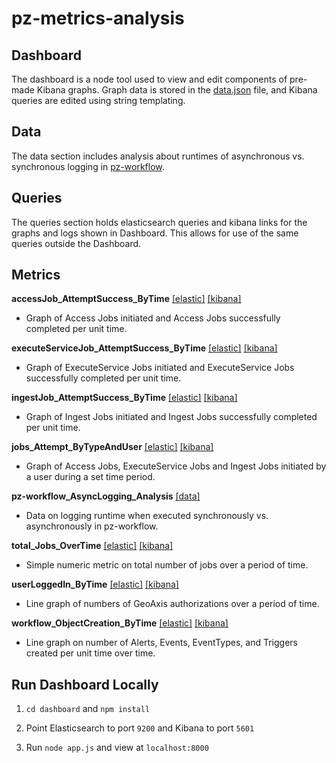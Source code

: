 # pz-metrics-analysis
## Dashboard
The dashboard is a node tool used to view and edit components of pre-made Kibana graphs. Graph data is stored in the [data.json](dashboard/data.json) file, and Kibana queries are edited using string templating.



## Data
The data section includes analysis about runtimes of asynchronous vs. synchronous logging in [pz-workflow](https://github.com/venicegeo/pz-workflow).



## Queries
The queries section holds elasticsearch queries and kibana links for the graphs and logs shown in Dashboard. This allows for use of the same queries outside the Dashboard.



## Metrics
**accessJob_AttemptSuccess_ByTime** [\[elastic\]](queries/elastic/accessJob.sh) [\[kibana\]](queries/kibana/visualizationLinks.md)
* Graph of Access Jobs initiated and Access Jobs successfully completed per unit time.

**executeServiceJob_AttemptSuccess_ByTime** [\[elastic\]](queries/elastic/executeServiceJob.sh) [\[kibana\]](queries/kibana/visualizationLinks.md)
* Graph of ExecuteService Jobs initiated and ExecuteService Jobs successfully completed per unit time.

**ingestJob_AttemptSuccess_ByTime** [\[elastic\]](queries/elastic/ingestJob.sh) [\[kibana\]](queries/kibana/visualizationLinks.md)
* Graph of Ingest Jobs initiated and Ingest Jobs successfully completed per unit time.

**jobs_Attempt_ByTypeAndUser** [\[elastic\]](queries/elastic/jobAttempt_ByUser.sh) [\[kibana\]](queries/kibana/visualizationLinks.md)
* Graph of Access Jobs, ExecuteService Jobs and Ingest Jobs initiated by a user during a set time period.

**pz-workflow_AsyncLogging_Analysis** [\[data\]](data/pz-workflow_AsyncLogging_Analysis.md)
* Data on logging runtime when executed synchronously vs. asynchronously in pz-workflow.

**total_Jobs_OverTime** [\[elastic\]](queries/elastic/totalJobs_OverTime.sh) [\[kibana\]](queries/kibana/visualizationLinks.md)
* Simple numeric metric on total number of jobs over a period of time.

**userLoggedIn_ByTime** [\[elastic\]](queries/elastic/userLoggedIn.sh) [\[kibana\]](queries/kibana/visualizationLinks.md)
* Line graph of numbers of GeoAxis authorizations over a period of time.

**workflow_ObjectCreation_ByTime** [\[elastic\]](queries/elastic/workflowObjectCreation.sh) [\[kibana\]](queries/kibana/visualizationLinks.md)
* Line graph on number of Alerts, Events, EventTypes, and Triggers created per unit time over time.



## Run Dashboard Locally
1) `cd dashboard` and `npm install`

2) Point Elasticsearch to port `9200` and Kibana to port `5601`

3) Run `node app.js` and view at `localhost:8000`


